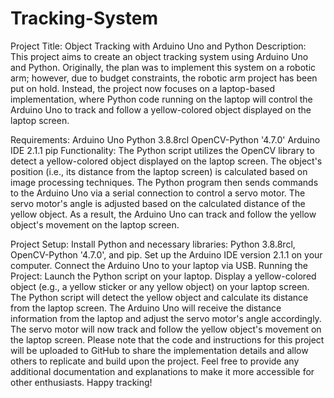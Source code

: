 # Tracking-System

Project Title: Object Tracking with Arduino Uno and Python
Description:
This project aims to create an object tracking system using Arduino Uno and Python. Originally, the plan was to implement this system on a robotic arm; however, due to budget constraints, the robotic arm project has been put on hold. Instead, the project now focuses on a laptop-based implementation, where Python code running on the laptop will control the Arduino Uno to track and follow a yellow-colored object displayed on the laptop screen.

Requirements:
Arduino Uno
Python 3.8.8rcl
OpenCV-Python '4.7.0'
Arduino IDE 2.1.1
pip
Functionality:
The Python script utilizes the OpenCV library to detect a yellow-colored object displayed on the laptop screen. The object's position (i.e., its distance from the laptop screen) is calculated based on image processing techniques. The Python program then sends commands to the Arduino Uno via a serial connection to control a servo motor. The servo motor's angle is adjusted based on the calculated distance of the yellow object. As a result, the Arduino Uno can track and follow the yellow object's movement on the laptop screen.

Project Setup:
Install Python and necessary libraries: Python 3.8.8rcl, OpenCV-Python '4.7.0', and pip.
Set up the Arduino IDE version 2.1.1 on your computer.
Connect the Arduino Uno to your laptop via USB.
Running the Project:
Launch the Python script on your laptop.
Display a yellow-colored object (e.g., a yellow sticker or any yellow object) on your laptop screen.
The Python script will detect the yellow object and calculate its distance from the laptop screen.
The Arduino Uno will receive the distance information from the laptop and adjust the servo motor's angle accordingly.
The servo motor will now track and follow the yellow object's movement on the laptop screen.
Please note that the code and instructions for this project will be uploaded to GitHub to share the implementation details and allow others to replicate and build upon the project. Feel free to provide any additional documentation and explanations to make it more accessible for other enthusiasts. Happy tracking!
